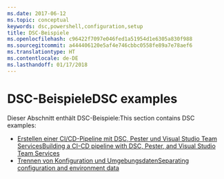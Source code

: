 ```yaml
---
ms.date: 2017-06-12
ms.topic: conceptual
keywords: dsc,powershell,configuration,setup
title: DSC-Beispiele
ms.openlocfilehash: c96422f7097e046fed1a51954d1e6305a830f988
ms.sourcegitcommit: a444406120e5af4e746cbbc0558fe89a7e78aef6
ms.translationtype: HT
ms.contentlocale: de-DE
ms.lasthandoff: 01/17/2018
---
```

# <a name="dsc-examples"></a><span data-ttu-id="24497-103">DSC-Beispiele</span><span class="sxs-lookup"><span data-stu-id="24497-103">DSC examples</span></span>

<span data-ttu-id="24497-104">Dieser Abschnitt enthält DSC-Beispiele:</span><span class="sxs-lookup"><span data-stu-id="24497-104">This section contains DSC examples:</span></span>

- [<span data-ttu-id="24497-105">Erstellen einer CI/CD-Pipeline mit DSC, Pester und Visual Studio Team Services</span><span class="sxs-lookup"><span data-stu-id="24497-105">Building a CI-CD pipeline with DSC, Pester, and Visual Studio Team Services</span></span>](dscCiCd.md)
- [<span data-ttu-id="24497-106">Trennen von Konfiguration und Umgebungsdaten</span><span class="sxs-lookup"><span data-stu-id="24497-106">Separating configuration and environment data</span></span>](separatingEnvData.md)

